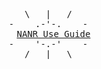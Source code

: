 <div align="center">

<pre>
        \   |   /         
  -    .-'-.    -   
 <a href="https://mads-2.github.io/nanr-mkdocs-only/">NANR Use Guide</a>
      -    '-.-'    -       
        /   |   \         
</pre>

</div>

